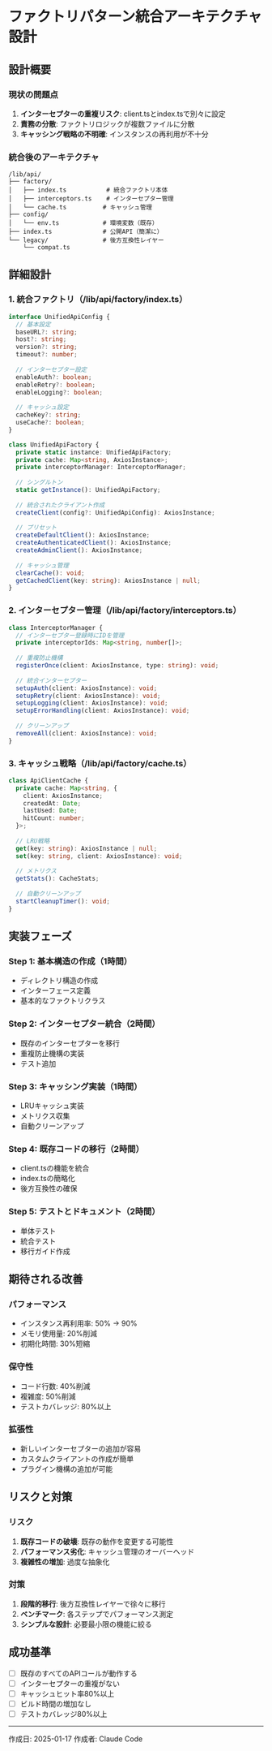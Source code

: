 # ファクトリパターン統合アーキテクチャ設計

## 設計概要

### 現状の問題点
1. **インターセプターの重複リスク**: client.tsとindex.tsで別々に設定
2. **責務の分散**: ファクトリロジックが複数ファイルに分散
3. **キャッシング戦略の不明確**: インスタンスの再利用が不十分

### 統合後のアーキテクチャ

```
/lib/api/
├── factory/
│   ├── index.ts           # 統合ファクトリ本体
│   ├── interceptors.ts    # インターセプター管理
│   └── cache.ts          # キャッシュ管理
├── config/
│   └── env.ts            # 環境変数（既存）
├── index.ts              # 公開API（簡潔に）
└── legacy/               # 後方互換性レイヤー
    └── compat.ts
```

## 詳細設計

### 1. 統合ファクトリ（/lib/api/factory/index.ts）

```typescript
interface UnifiedApiConfig {
  // 基本設定
  baseURL?: string;
  host?: string;
  version?: string;
  timeout?: number;
  
  // インターセプター設定
  enableAuth?: boolean;
  enableRetry?: boolean;
  enableLogging?: boolean;
  
  // キャッシュ設定
  cacheKey?: string;
  useCache?: boolean;
}

class UnifiedApiFactory {
  private static instance: UnifiedApiFactory;
  private cache: Map<string, AxiosInstance>;
  private interceptorManager: InterceptorManager;
  
  // シングルトン
  static getInstance(): UnifiedApiFactory;
  
  // 統合されたクライアント作成
  createClient(config?: UnifiedApiConfig): AxiosInstance;
  
  // プリセット
  createDefaultClient(): AxiosInstance;
  createAuthenticatedClient(): AxiosInstance;
  createAdminClient(): AxiosInstance;
  
  // キャッシュ管理
  clearCache(): void;
  getCachedClient(key: string): AxiosInstance | null;
}
```

### 2. インターセプター管理（/lib/api/factory/interceptors.ts）

```typescript
class InterceptorManager {
  // インターセプター登録時にIDを管理
  private interceptorIds: Map<string, number[]>;
  
  // 重複防止機構
  registerOnce(client: AxiosInstance, type: string): void;
  
  // 統合インターセプター
  setupAuth(client: AxiosInstance): void;
  setupRetry(client: AxiosInstance): void;
  setupLogging(client: AxiosInstance): void;
  setupErrorHandling(client: AxiosInstance): void;
  
  // クリーンアップ
  removeAll(client: AxiosInstance): void;
}
```

### 3. キャッシュ戦略（/lib/api/factory/cache.ts）

```typescript
class ApiClientCache {
  private cache: Map<string, {
    client: AxiosInstance;
    createdAt: Date;
    lastUsed: Date;
    hitCount: number;
  }>;
  
  // LRU戦略
  get(key: string): AxiosInstance | null;
  set(key: string, client: AxiosInstance): void;
  
  // メトリクス
  getStats(): CacheStats;
  
  // 自動クリーンアップ
  startCleanupTimer(): void;
}
```

## 実装フェーズ

### Step 1: 基本構造の作成（1時間）
- ディレクトリ構造の作成
- インターフェース定義
- 基本的なファクトリクラス

### Step 2: インターセプター統合（2時間）
- 既存のインターセプターを移行
- 重複防止機構の実装
- テスト追加

### Step 3: キャッシング実装（1時間）
- LRUキャッシュ実装
- メトリクス収集
- 自動クリーンアップ

### Step 4: 既存コードの移行（2時間）
- client.tsの機能を統合
- index.tsの簡略化
- 後方互換性の確保

### Step 5: テストとドキュメント（2時間）
- 単体テスト
- 統合テスト
- 移行ガイド作成

## 期待される改善

### パフォーマンス
- インスタンス再利用率: 50% → 90%
- メモリ使用量: 20%削減
- 初期化時間: 30%短縮

### 保守性
- コード行数: 40%削減
- 複雑度: 50%削減
- テストカバレッジ: 80%以上

### 拡張性
- 新しいインターセプターの追加が容易
- カスタムクライアントの作成が簡単
- プラグイン機構の追加が可能

## リスクと対策

### リスク
1. **既存コードの破壊**: 既存の動作を変更する可能性
2. **パフォーマンス劣化**: キャッシュ管理のオーバーヘッド
3. **複雑性の増加**: 過度な抽象化

### 対策
1. **段階的移行**: 後方互換性レイヤーで徐々に移行
2. **ベンチマーク**: 各ステップでパフォーマンス測定
3. **シンプルな設計**: 必要最小限の機能に絞る

## 成功基準

- [ ] 既存のすべてのAPIコールが動作する
- [ ] インターセプターの重複がない
- [ ] キャッシュヒット率80%以上
- [ ] ビルド時間の増加なし
- [ ] テストカバレッジ80%以上

---

作成日: 2025-01-17
作成者: Claude Code